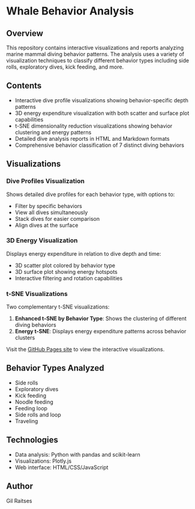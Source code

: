 # Whale Behavior Analysis

## Overview
This repository contains interactive visualizations and reports analyzing marine mammal diving behavior patterns. The analysis uses a variety of visualization techniques to classify different behavior types including side rolls, exploratory dives, kick feeding, and more.

## Contents
- Interactive dive profile visualizations showing behavior-specific depth patterns
- 3D energy expenditure visualization with both scatter and surface plot capabilities
- t-SNE dimensionality reduction visualizations showing behavior clustering and energy patterns
- Detailed dive analysis reports in HTML and Markdown formats
- Comprehensive behavior classification of 7 distinct diving behaviors

## Visualizations

### Dive Profiles Visualization
Shows detailed dive profiles for each behavior type, with options to:
- Filter by specific behaviors
- View all dives simultaneously
- Stack dives for easier comparison
- Align dives at the surface

### 3D Energy Visualization
Displays energy expenditure in relation to dive depth and time:
- 3D scatter plot colored by behavior type
- 3D surface plot showing energy hotspots
- Interactive filtering and rotation capabilities

### t-SNE Visualizations
Two complementary t-SNE visualizations:
1. **Enhanced t-SNE by Behavior Type**: Shows the clustering of different diving behaviors
2. **Energy t-SNE**: Displays energy expenditure patterns across behavior clusters

Visit the [GitHub Pages site](https://[your-username].github.io/whale-behavior-analysis/) to view the interactive visualizations.

## Behavior Types Analyzed
- Side rolls
- Exploratory dives
- Kick feeding
- Noodle feeding
- Feeding loop
- Side rolls and loop
- Traveling

## Technologies
- Data analysis: Python with pandas and scikit-learn
- Visualizations: Plotly.js
- Web interface: HTML/CSS/JavaScript

## Author
Gil Raitses